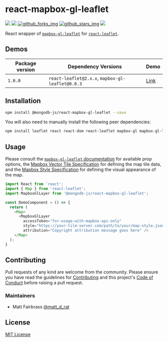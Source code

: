 # react-mapbox-gl-leaflet

[![][travis_img]][travis_url] [![][github_issues_img]][github_issues_url] [![github_forks_img]][github_forks_url] [![github_stars_img]][github_stars_url] [![][license_img]][license_url]

React wrapper of [`mapbox-gl-leaflet`][url-mapbox-gl-leaflet] for [`react-leaflet`][url-react-leaflet].

## Demos

| Package version | Dependency Versions                              | Demo             |
|-----------------|--------------------------------------------------|------------------|
| `1.0.0`         | `react-leaflet@2.x.x`, `mapbox-gl-leaflet@0.0.3` | [Link][url-demo] |

## Installation

```bash
npm install @mongodb-js/react-mapbox-gl-leaflet --save
```

You will also need to manually install the following peer dependencies:

```bash
npm install leaflet react react-dom react-leaflet mapbox-gl mapbox-gl-leaflet --save
```

## Usage

Please consult the [`mapbox-gl-leaflet` documentation][url-mapbox-gl-leaflet] for available prop options, the [Mapbox Vector Tile Specification][url-mapbox-vector-tile-specification] for defining the map tile data, and the [Mapbox Style Specification][url-mapbox-style-specification] for defining the visual appearance of the map.

```javascript
import React from 'react';
import { Map } from 'react-leaflet';
import MapboxGlLayer from '@mongodb-js/react-mapbox-gl-leaflet';

const DemoComponent = () => {
  return (
    <Map>
      <MapboxGlLayer
        accessToken="for-usage-with-mapbox-api-only"
        style="https://your-tile-server.com/path/to/your/map-style.json"
        attribution="Copyright attribution message goes here" />
    </Map>
  );
}
```

## Contributing

Pull requests of any kind are welcome from the community. Please ensure you have read the guidelines for [Contributing][url-contributing] and this project's [Code of Conduct][url-code-of-conduct] before raising a pull request.

### Maintainers

* Matt Fairbrass [@matt\_d_rat][url-twitter]

## License

[MIT License][license_url]

[url-mapbox-gl-leaflet]: https://github.com/mapbox/mapbox-gl-leaflet
[url-react-leaflet]: https://react-leaflet.js.org/
[url-mapbox-vector-tile-specification]: https://docs.mapbox.com/vector-tiles/specification/
[url-mapbox-style-specification]: https://docs.mapbox.com/mapbox-gl-js/style-spec/

[url-demo]: https://mongodb-js.github.io/react-mapbox-gl-leaflet
[url-twitter]: https://twitter.com/matt_d_rat
[url-contributing]: CONTRIBUTING.md
[url-code-of-conduct]: CODE_OF_CONDUCT.md

[img-screenshot]: src/demo/assets/images/screenshot.png "Result of applying middle truncation to the text"

[license_img]: https://img.shields.io/github/license/mongodb-js/react-mapbox-gl-leaflet.svg
[license_url]: https://github.com/mongodb-js/react-mapbox-gl-leaflet/blob/master/LICENSE
[github_issues_img]: https://img.shields.io/github/issues/mongodb-js/react-mapbox-gl-leaflet.svg
[github_issues_url]: https://github.com/mongodb-js/react-mapbox-gl-leaflet/issues
[github_forks_img]: https://img.shields.io/github/forks/mongodb-js/react-mapbox-gl-leaflet.svg
[github_forks_url]: https://github.com/mongodb-js/react-mapbox-gl-leaflet/network
[github_stars_img]: https://img.shields.io/github/stars/mongodb-js/react-mapbox-gl-leaflet.svg
[github_stars_url]: https://github.com/mongodb-js/react-mapbox-gl-leaflet/stargazers
[travis_img]: https://img.shields.io/travis/mongodb-js/react-mapbox-gl-leaflet.svg?style=flat-square
[travis_url]: https://travis-ci.org/mongodb-js/react-mapbox-gl-leaflet
